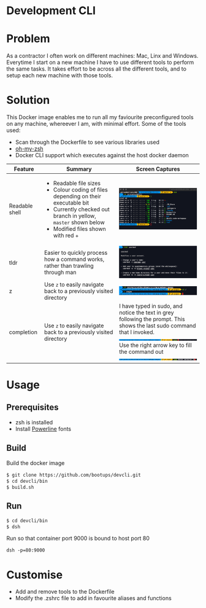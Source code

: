 # Development CLI

# Problem
As a contractor I often work on different machines: Mac, Linx and Windows. Everytime I start on a new machine I have to use different tools to perform the same tasks. It takes effort to be across all the different tools, and to setup each new machine with those tools.

# Solution
This Docker image enables me to run all my faviourite preconfigured tools on any machine, whereever I am, with minimal effort. Some of the tools used:
* Scan through the Dockerfile to see various libraries used
* [oh-my-zsh](https://github.com/robbyrussell/oh-my-zsh)
* Docker CLI support which executes against the host docker daemon

| Feature        | Summary           | Screen Captures  |
| ------------- |-------------| -----|
| Readable shell      | <ul><li>Readable file sizes<li>Colour coding of files depending on their executable bit</li><li>Currently checked out branch in yellow, ```master``` shown below<li>Modified files shown with red + | ![alt text](images/example.png "Logo Title Text 1") |
| tldr      | Easier to quickly process how a command works, rather than trawling through man      | ![alt text](images/tldr.png "Logo Title Text 1") |
| z | Use ```z``` to easily navigate back to a previously visited directory      | ![alt text](images/z.png "Logo Title Text 1") |
| completion | Use ```z``` to easily navigate back to a previously visited directory      | I have typed in sudo, and notice the text in grey following the prompt. This shows the last sudo command that I invoked. <br>![alt text](images/previous.png "Logo Title Text 1")<br>Use the right arrow key to fill the command out<br>![alt text](images/previous2.png "Logo Title Text 1") |

# Usage
## Prerequisites
* zsh is installed
* Install [Powerline](https://github.com/powerline/fonts) fonts
## Build
Build the docker image
```
$ git clone https://github.com/bootups/devcli.git
$ cd devcli/bin
$ build.sh
```
## Run
```
$ cd devcli/bin
$ dsh
```
Run so that container port 9000 is bound to host port 80
```
dsh -p=80:9000
```
# Customise
* Add and remove tools to the Dockerfile
* Modify the .zshrc file to add in favourite aliases and functions      